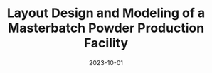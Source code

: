 ---
title: Layout Design and Modeling of a Masterbatch Powder Production Facility
description: Made comprehinsive proudction line analysis and optimization and then made a layout design of the facility complete with full 3D modeling of the entire facility.
date: 2023-10-01
tags: [
    Production,
    Optimization,
    Modeling,
    Layout Design,
    Facility Management,
]
role: 
images: [
    [1.png, alt],
    [2.png, alt],
    [3.png, alt],
    [4.png, alt],
    [5.png, alt],
]
---